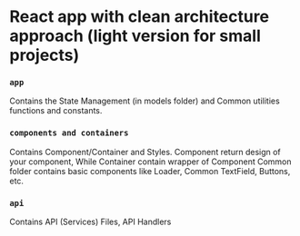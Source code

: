 # React app with clean architecture approach (light version for small projects)

### `app`

Contains the State Management (in models folder) and Common utilities functions and constants.

### `components and containers`

Contains Component/Container and Styles. Component return design of your component, While Container contain wrapper of Component
Common folder contains basic components like Loader, Common TextField, Buttons, etc.

### `api`

Contains API (Services) Files, API Handlers
